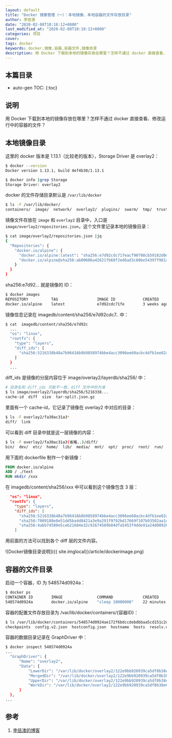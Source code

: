 ```yaml
---
layout: default
title: "Docker 镜像管理（一）：本地镜像、本地容器的文件存放目录"
author: 李佶澳
date: "2020-02-08T10:18:12+0800"
last_modified_at: "2020-02-08T10:18:12+0800"
categories: 项目
cover:
tags: docker
keywords: docker,镜像,容器,容器文件,镜像目录
description: 用 Docker 下载到本地的镜像存放在哪里？怎样不通过 docker 直接查看、修改运行中的容器的文件？
---
```


## 本篇目录

* auto-gen TOC:
{:toc}

## 说明

用 Docker 下载到本地的镜像存放在哪里？怎样不通过 docker 直接查看、修改运行中的容器的文件？

## 本地镜像目录

这里的 docker 版本是 1.13.1（比较老的版本），Storage Driver 是 overlay2：

```sh
$ docker --version
Docker version 1.13.1, build 4ef4b30/1.13.1

$ docker info |grep Storage
Storage Driver: overlay2
```

docker 的文件存储目录默认是 `/var/lib/docker`

```sh
$ ls -F /var/lib/docker/
containers/  image/  network/  overlay2/  plugins/  swarm/  tmp/  trust/  volumes/
```

镜像文件存放在 `image` 和 `overlay2` 目录中，入口是 `image/overlay2/repositories.json`，这个文件里记录本地的镜像目录：

```sh
$ cat image/overlay2/repositories.json |jq
{
  "Repositories": {
    "docker.io/alpine": {
      "docker.io/alpine:latest": "sha256:e7d92cdc71feacf90708cb59182d0df1b911f8ae022d29e8e95d75ca6a99776a",
      "docker.io/alpine@sha256:ab00606a42621fb68f2ed6ad3c88be54397f981a7b70a79db3d1172b11c4367d": "sha256:e7d92cdc71feacf90708cb59182d0df1b911f8ae022d29e8e95d75ca6a99776a"
    }
  }
}
```

sha256:e7d92... 就是镜像的 ID：

```sh
$ docker images
REPOSITORY          TAG                 IMAGE ID            CREATED             SIZE
docker.io/alpine    latest              e7d92cdc71fe        3 weeks ago         5.59 MB
```

镜像信息记录在 imagedb/content/sha256/e7d92cdc7.. 中：

```sh
$ cat  imagedb/content/sha256/e7d92c
  ...
  "os": "linux",
  "rootfs": {
    "type": "layers",
    "diff_ids": [
      "sha256:5216338b40a7b96416b8b9858974bbe4acc3096ee60acbc4dfb1ee02aecceb10"
    ]
  }
  ...
```

diff_ids 是镜像的分层内容位于 image/overlay2/layerdb/sha256/ 中：

```sh
# 目录名和 diff_ids 可能不一致，diff 文件中的为准
$ ls image/overlay2/layerdb/sha256/5216338...
cache-id  diff  size  tar-split.json.gz
```

里面有一个 cache-id，它记录了镜像在 overlay2 中对应的目录：

```sh
$ ls -F overlay2/fa30ac31a3*
diff/  link
```

可以看到 diff 目录中就是这一层镜像的内容：

```sh
$ ls -F overlay2/fa30ac31a3(省略..)/diff/
bin/  dev/  etc/  home/  lib/  media/  mnt/  opt/  proc/  root/  run/  sbin/  srv/  sys/  tmp/  usr/  var/
```

用下面的 dockerfile 制作一个新镜像：

```Dockerfile
FROM docker.io/alpine
ADD / ./text
RUN mkdir /xxx
```

在 imagedb/content/sha256/xxx 中可以看到这个镜像包含 3 层：

```json
  "os": "linux",
  "rootfs": {
    "type": "layers",
    "diff_ids": [
      "sha256:5216338b40a7b96416b8b9858974bbe4acc3096ee60acbc4dfb1ee02aecceb10",
      "sha256:7009188e8e51dd5ba4d8421a3e9a291f9792bd17669f107b93502aa1d6718f94",
      "sha256:4abb74580e5ceb21684e32c92674589b04dfa5453f4dde91a24d00926c2c2cba"
    ]
```

用前面的方法可以找到各个 diff 层的文件内容。

![Docker镜像目录说明]({{ site.imglocal}}/article/dockerimage.png)

## 容器的文件目录

启动一个容器，ID 为 548574d0924a：

```sh
$ docker ps
CONTAINER ID        IMAGE               COMMAND             CREATED             STATUS              PORTS               NAMES
548574d0924a        docker.io/alpine    "sleep 10000000"    22 minutes ago      Up 22 minutes                           tender_noether
```

容器的配置文件存放目录为 /var/lib/docker/containers/{容器ID}：

```sh
$ ls /var/lib/docker/containers/548574d0924ae172f6bdccdebdbbaa5cd151c2d8ab2bf45720e4070e95db082a/
checkpoints  config.v2.json  hostconfig.json  hostname  hosts  resolv.conf  resolv.conf.hash  secrets  shm
```

容器的数据目录记录在 GraphDriver 中：

```sh
$ docker inspect 548574d0924a
...
  "GraphDriver": {
      "Name": "overlay2",
      "Data": {
          "LowerDir": "/var/lib/docker/overlay2/122e9bb920939ca5df8b38e6c3bff4d6832d7213ecc4dbfbed9b88751ba6921e-init/diff:/var/lib/docker/overlay2/fa30ac31a37f1a31b9e86854cd3de41ef2d5bb5b0a2f227d069dc495914ea0e4/diff",
          "MergedDir": "/var/lib/docker/overlay2/122e9bb920939ca5df8b38e6c3bff4d6832d7213ecc4dbfbed9b88751ba6921e/merged",
          "UpperDir": "/var/lib/docker/overlay2/122e9bb920939ca5df8b38e6c3bff4d6832d7213ecc4dbfbed9b88751ba6921e/diff",
          "WorkDir": "/var/lib/docker/overlay2/122e9bb920939ca5df8b38e6c3bff4d6832d7213ecc4dbfbed9b88751ba6921e/work"
      }
  },
...
```

## 参考

1. [李佶澳的博客][1]

[1]: https://www.lijiaocn.com "李佶澳的博客"
[2]: https://zhuanlan.zhihu.com/p/26797540 "深入分析 Docker 镜像原理"
